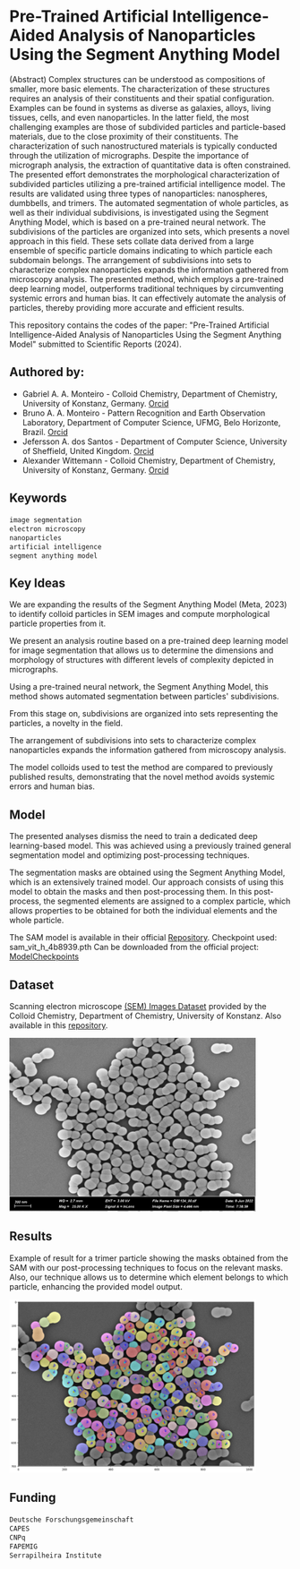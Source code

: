 # Pre-Trained Artificial Intelligence-Aided Analysis of Nanoparticles Using the Segment Anything Model

(Abstract) Complex structures can be understood as compositions of smaller, more basic elements. The characterization of these structures requires an analysis of their constituents and their spatial configuration. Examples can be found in systems as diverse as galaxies, alloys, living tissues, cells, and even nanoparticles. In the latter field, the most challenging examples are those of subdivided particles and particle-based materials, due to the close proximity of their constituents. The characterization of such nanostructured materials is typically conducted through the utilization of micrographs. Despite the importance of micrograph analysis, the extraction of quantitative data is often constrained. The presented effort demonstrates the morphological characterization of subdivided particles utilizing a pre-trained artificial intelligence model. The results are validated using three types of nanoparticles: nanospheres, dumbbells, and trimers. The automated segmentation of whole particles, as well as their individual subdivisions, is investigated using the Segment Anything Model, which is based on a pre-trained neural network. The subdivisions of the particles are organized into sets, which presents a novel approach in this field. These sets collate data derived from a large ensemble of specific particle domains indicating to which particle each subdomain belongs. The arrangement of subdivisions into sets to characterize complex nanoparticles expands the information gathered from microscopy analysis. The presented method, which employs a pre-trained deep learning model, outperforms traditional techniques by circumventing systemic errors and human bias. It can effectively automate the analysis of particles, thereby providing more accurate and efficient results.


This repository contains the codes of the paper: "Pre-Trained Artificial Intelligence-Aided Analysis of Nanoparticles Using the Segment Anything Model" submitted to Scientific Reports (2024). 

## Authored by:

* Gabriel A. A. Monteiro - Colloid Chemistry, Department of Chemistry, University of Konstanz, Germany. [Orcid](https://orcid.org/0000-0002-5049-1704)
* Bruno A. A. Monteiro - Pattern Recognition and Earth Observation Laboratory, Department of Computer Science, UFMG, Belo Horizonte, Brazil. [Orcid](https://orcid.org/0000-0001-7288-5504)
* Jefersson A. dos Santos - Department of Computer Science, University of Sheffield, United Kingdom. [Orcid](https://orcid.org/0000-0002-8889-1586)
* Alexander Wittemann - Colloid Chemistry, Department of Chemistry, University of Konstanz, Germany. [Orcid](https://orcid.org/0000-0002-8822-779X)

## Keywords

    image segmentation
    electron microscopy
    nanoparticles
    artificial intelligence
    segment anything model

## Key Ideas

We are expanding the results of the Segment Anything Model (Meta, 2023) to identify colloid particles in SEM images and compute morphological particle properties from it. 

We present an analysis routine based on a pre-trained deep learning model for image segmentation that allows us to determine the dimensions and morphology of structures with different levels of complexity depicted in micrographs.

Using a pre-trained neural network, the Segment Anything Model, this method shows automated segmentation between particles' subdivisions. 

From this stage on, subdivisions are organized into sets representing the particles, a novelty in the field.

The arrangement of subdivisions into sets to characterize complex nanoparticles expands the information gathered from microscopy analysis.

The model colloids used to test the method are compared to previously published results, demonstrating that the novel method avoids systemic errors and human bias.

## Model 

The presented analyses dismiss the need to train a dedicated deep learning-based model. This was achieved using a previously trained general segmentation model and optimizing post-processing techniques.

The segmentation masks are obtained using the Segment Anything Model, which is an extensively trained model. Our approach consists of using this model to obtain the masks and then post-processing them. In this post-process, the segmented elements are assigned to a complex particle, which allows properties to be obtained for both the individual elements and the whole particle.

The SAM model is available in their official [Repository](https://github.com/facebookresearch/segment-anything#installation). Checkpoint used: sam_vit_h_4b8939.pth Can be downloaded from the official project: [ModelCheckpoints](https://github.com/facebookresearch/segment-anything#installation)




## Dataset

Scanning electron microscope [(SEM) Images Dataset](https://kondata.uni-konstanz.de/radar/en/dataset/EsfTYSZxEqPwiVkZ?token=JkMlsbdRVNoyALehTOiy#) provided by the Colloid Chemistry, Department of Chemistry, University of Konstanz. Also available in this [repository](Dataset).


<img src="Dataset\SEM\GM 124_00.png" width="440" height="310">

## Results

Example of result for a trimer particle showing the masks obtained from the SAM with our post-processing techniques to focus on the relevant masks. Also, our technique allows us to determine which element belongs to which particle, enhancing the provided model output.   

<img src="SAM-BasedMethod\results\trimers\result_example_124_00.png" width="440" height="310">


## Funding
    Deutsche Forschungsgemeinschaft
    CAPES
    CNPq
    FAPEMIG
    Serrapilheira Institute
